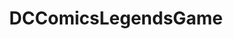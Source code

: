 ---
title: DCComicsLegendsGame
crosslinks:
- DCL_Recruitments
- future_fight
- DCLegendsRGoR
- causeWhyNotMate
- FFRecordKeeper
- SWGalaxyOfHeroes
- modhelp
- DCcomics
- DCUnchained
- raerth
- AskReddit
- FlashTV
---